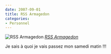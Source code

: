 ```yaml
---
date: 2007-09-01
title: RSS Armagedon
categories:
- Personnel
---
```

 <img src="https://farm2.static.flickr.com/1337/1291118015_851164a16a.jpg" alt="RSS Armagedon" />
<em><a href="https://www.flickr.com/photos/alienlebarge/1291118015/" title="photo sharing">RSS Armagedon</a></em>

Je sais à quoi je vais passez mon samedi matin !!!
